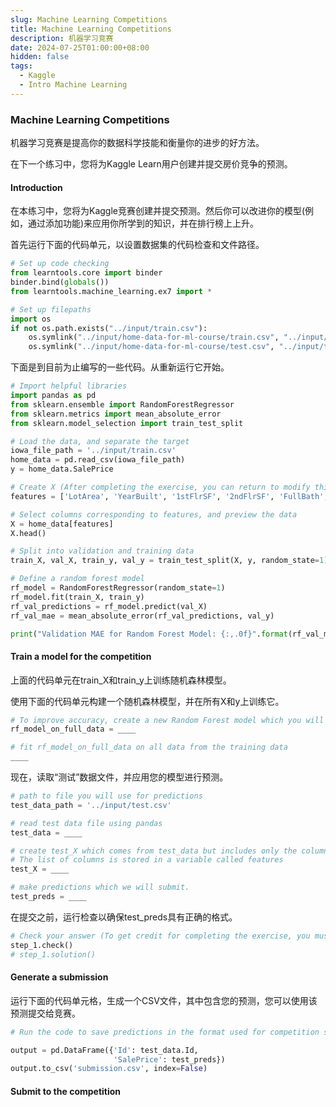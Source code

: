 ```yaml
---
slug: Machine Learning Competitions
title: Machine Learning Competitions
description: 机器学习竞赛
date: 2024-07-25T01:00:00+08:00
hidden: false 
tags:
  - Kaggle
  - Intro Machine Learning
---
```

### Machine Learning Competitions

机器学习竞赛是提高你的数据科学技能和衡量你的进步的好方法。

在下一个练习中，您将为Kaggle Learn用户创建并提交房价竞争的预测。

#### Introduction

在本练习中，您将为Kaggle竞赛创建并提交预测。然后你可以改进你的模型(例如，通过添加功能)来应用你所学到的知识，并在排行榜上上升。

首先运行下面的代码单元，以设置数据集的代码检查和文件路径。

```python
# Set up code checking
from learntools.core import binder
binder.bind(globals())
from learntools.machine_learning.ex7 import *

# Set up filepaths
import os
if not os.path.exists("../input/train.csv"):
    os.symlink("../input/home-data-for-ml-course/train.csv", "../input/train.csv")  
    os.symlink("../input/home-data-for-ml-course/test.csv", "../input/test.csv") 
```

下面是到目前为止编写的一些代码。从重新运行它开始。

```python
# Import helpful libraries
import pandas as pd
from sklearn.ensemble import RandomForestRegressor
from sklearn.metrics import mean_absolute_error
from sklearn.model_selection import train_test_split

# Load the data, and separate the target
iowa_file_path = '../input/train.csv'
home_data = pd.read_csv(iowa_file_path)
y = home_data.SalePrice

# Create X (After completing the exercise, you can return to modify this line!)
features = ['LotArea', 'YearBuilt', '1stFlrSF', '2ndFlrSF', 'FullBath', 'BedroomAbvGr', 'TotRmsAbvGrd']

# Select columns corresponding to features, and preview the data
X = home_data[features]
X.head()

# Split into validation and training data
train_X, val_X, train_y, val_y = train_test_split(X, y, random_state=1)

# Define a random forest model
rf_model = RandomForestRegressor(random_state=1)
rf_model.fit(train_X, train_y)
rf_val_predictions = rf_model.predict(val_X)
rf_val_mae = mean_absolute_error(rf_val_predictions, val_y)

print("Validation MAE for Random Forest Model: {:,.0f}".format(rf_val_mae))
```

#### Train a model for the competition

上面的代码单元在train_X和train_y上训练随机森林模型。

使用下面的代码单元构建一个随机森林模型，并在所有X和y上训练它。

```python
# To improve accuracy, create a new Random Forest model which you will train on all training data
rf_model_on_full_data = ____

# fit rf_model_on_full_data on all data from the training data
____
```

现在，读取“测试”数据文件，并应用您的模型进行预测。

```python
# path to file you will use for predictions
test_data_path = '../input/test.csv'

# read test data file using pandas
test_data = ____

# create test_X which comes from test_data but includes only the columns you used for prediction.
# The list of columns is stored in a variable called features
test_X = ____

# make predictions which we will submit. 
test_preds = ____
```

在提交之前，运行检查以确保test_preds具有正确的格式。

```python
# Check your answer (To get credit for completing the exercise, you must get a "Correct" result!)
step_1.check()
# step_1.solution()
```

#### Generate a submission

运行下面的代码单元格，生成一个CSV文件，其中包含您的预测，您可以使用该预测提交给竞赛。

```python
# Run the code to save predictions in the format used for competition scoring

output = pd.DataFrame({'Id': test_data.Id,
                       'SalePrice': test_preds})
output.to_csv('submission.csv', index=False)
```

#### Submit to the competition

